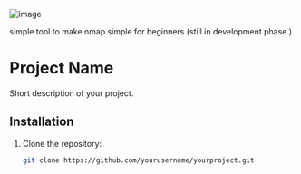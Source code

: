 ![image](https://github.com/noursallam/Easymap/assets/122881707/7a1fe892-6a3a-48ee-9778-ffab28a4f8bd)

simple tool to make nmap simple for beginners (still in development phase )

# Project Name

Short description of your project.

## Installation

1. Clone the repository:
   ```bash
   git clone https://github.com/yourusername/yourproject.git
